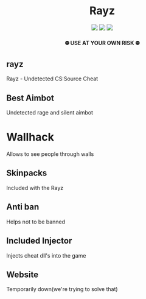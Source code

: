 <h1 align="center">
<br>Rayz
</h1>
<p align="center">
  <a href="https://en.wikipedia.org/wiki/C%2B%2B"><img src="https://img.shields.io/badge/build-C++-blue? 
  style=flat&label=Language&logo=visualstudio&logoColor=%231082c3"></a>
  <a href="https://store.steampowered.com/app/240/CounterStrike_Source"><img src="https://img.shields.io/badge/Game-CSS-Red? 
  style=flat&logo=image%2Fsvg%252bxml&logoColor=white&labelColor=gray&color=red
  "></a>
  <a href="https://github.com/brokenmoony/rayz/releases"><img src="https://img.shields.io/badge/Download-Rayz? 
  style=flat&logo=DocuSign&logoColor=orange&labelColor=gray&color=orange
  "></a>
</p>
<h4 align="center">
  ⛔ USE AT YOUR OWN RISK ⛔
</h4>

## rayz
Rayz - Undetected CS:Source Cheat
## Best Aimbot
Undetected rage and silent aimbot
# Wallhack
Allows to see people through walls
## Skinpacks
Included with the Rayz
## Anti ban
Helps not to be banned
## Included Injector
Injects cheat dll's into the game 
## Website
Temporarily down(we're trying to solve that)
